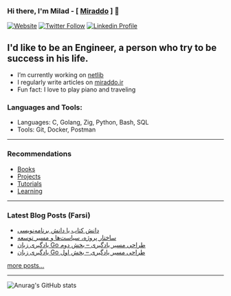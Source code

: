 ### Hi there, I'm Milad - [ [Miraddo](https://miraddo.ir) ] 👋 

[![Website](https://img.shields.io/website?label=miraddo.ir&style=for-the-badge&url=https%3A%2F%2FMiraddo.ir)](https://miraddo.ir)
[![Twitter Follow](https://img.shields.io/twitter/follow/Miraddo_?color=1DA1F2&logo=twitter&style=for-the-badge)](https://twitter.com/intent/follow?original_referer=https%3A%2F%2Fgithub.com%2FMiraddo_&screen_name=Miraddo_)
[![Linkedin Profile](https://img.shields.io/badge/LinkedIn-0077B5?style=for-the-badge&logo=linkedin&logoColor=white)](https://www.linkedin.com/in/miraddo)

## I'd like to be an Engineer, a person who try to be success in his life.

- I’m currently working on [netlib](https://github.com/miraddo/netlib)
- I regularly write articles on [miraddo.ir](https://miraddo.ir)
- Fun fact: I love to play piano and traveling

### Languages and Tools:

- Languages: C, Golang, Zig, Python, Bash, SQL
- Tools: Git, Docker, Postman

---

### Recommendations

- [Books](recommendation/books.md)
- [Projects](recommendation/projects.md)
- [Tutorials](recommendation/tutorials.md)
- [Learning](recommendation/learning.md)

---

### Latest Blog Posts (Farsi)
<!-- BLOG-POST-LIST:START -->
- [دانش کتاب یا دانش برنامه‌نویسی](https://miraddo.ir/book-knowledge-or-programming-knowledge/)
- [ساختار پروژه، سیاست‌ها و مسیر توسعه](https://miraddo.ir/project-layers-polices-and-guidelines/)
- [یادگیری زبان Go طراحی مسیر یادگیری – بخش دوم](https://miraddo.ir/go-design-guidelines-part2/)
- [یادگیری زبان Go طراحی مسیر یادگیری – بخش اول](https://miraddo.ir/go-design-guidelines-part1/)
<!-- BLOG-POST-LIST:END -->

[more posts...](https://miraddo.ir)


---

![Anurag's GitHub stats](https://github-readme-stats.vercel.app/api?username=miraddo)


[website]: https://miraddo.ir
[twitter]: https://twitter.com/Miraddo_
[linkedin]: https://www.linkedin.com/in/miraddo/
